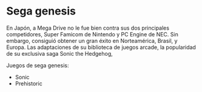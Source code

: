 # Sega genesis


En Japón, a Mega Drive no le fue bien contra sus dos principales competidores, Super Famicom de Nintendo y PC Engine de NEC. Sin embargo, consiguió obtener un gran éxito en Norteamérica, Brasil, y Europa. Las adaptaciones de su biblioteca de juegos arcade, la popularidad de su exclusiva saga Sonic the Hedgehog,

Juegos de sega genesis:

* Sonic
* Prehistoric
